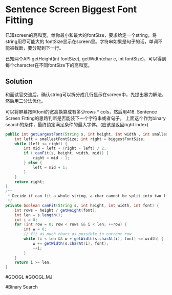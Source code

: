 # Sentence Screen Biggest Font Fitting

已知screen的高和宽，给你最小和最大的fontSize，要求给定一个string，将string用尽可能大的 fontSize显示在screen里。字符串如果是句子的话，单词不能被截断，要分配到下一行。

已知两个API getHeight(int fontSize), getWidth(char c, int fontSize)，可以得到每个character在不同fontSize下的高和宽。

## Solution
和面试官交流后，确认string可以拆分成几行显示在screen中，先提出暴力解法，然后用二分法优化。

可以将屏幕按照font的宽高换算成有多少rows * cols，然后用418. Sentence Screen Fitting的思路判断是否能装下一个字符串或者句子。
上面这个作为binary search的条件，最终锁定满足条件的最大字体。(应该是返回right index)

``` java
public int getLargestFont(String s, int height, int width , int smallestFontSize, int biggestFontSize) {
    int left = smallestFontSize; int right = biggestFontSize;
    while (left <= right) {
        int mid = left + (right - left) / 2;
        if (!canFit(s, height, width, mid)) {
            right = mid - 1;
        } else {
            left = mid + 1;
        }
    }
    return right;
}
/**
 * Decide if can fit a whole string, a char cannot be split into two lines.
 */
private boolean canFit(String s, int height, int width, int font) {
    int rows = height / getHeight(font);
    int len = s.length();
    int i = 0;
    for (int row = 0; row < rows && i < len; ++row) {
        int w = 0;
        // fit as much chars as possible in current row
        while (i < len && w + getWidth(s.charAt(i), font) <= width) {
            w += getWidth(s.charAt(i), font);
            ++i;
        }
    }
    return i >= len;
}
```

#GOOGL
#GOOGL.MJ

#Binary Search